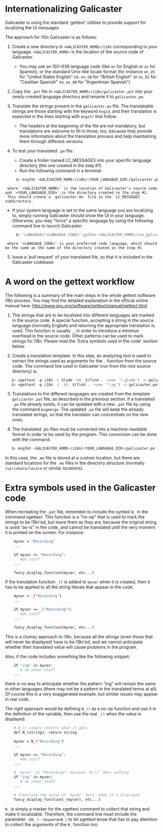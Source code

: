 Internationalizing Galicaster
=============================

Galicaster is using the standard 'gettext' utilities to provide support for localizing the UI messages.

The approach for l10n Galicaster is as follows:

1. Create a new directory in `<GALICASTER_HOME>/i18n` corresponding to your language. `<GALICASTER_HOME>` is the location of the source code of Galicaster.
   * You may use an ISO-639 language code (like `en` for English or `es` for Spanish), or the standard Unix-like locale format (for instance `en_US` for "United States English" vs. `en_GB` for "British English" or `es_ES` for "Castilian Spanish" vs. `es_AR` for "Argentinian Spanish").

2. Copy the `.pot` file in `<GALICASTER_HOME>/i18n/galicaster.pot` into your newly-created language directory and rename it to `galicaster.po`.

3. Translate the strings present in the `galicaster.po` file. The translatable strings are those starting with the keyword `msgid`, and their translation is expected in the lines starting with `msgstr` that follow.
   * The headers at the beginning of the file are not mandatory, but translations are welcome to fill in those, too, because they provide more information about the translation process and help maintaining them through different versions.

4. To test your translated `.po` file:
   * Create a folder named LC_MESSAGES into your specific language directory (the one created in the step #1).
   * Run the following command in a terminal:
```bash
     $> msgfmt <GALICASTER_HOME>/i18n/<YOUR_LANGUAGE_DIR>/galicaster.po -o <GALICASTER_HOME>/i18n/<YOUR_LANGUAGE_DIR>/LC_MESSAGES/galicaster.mo
```
     where `<GALICASTER_HOME>` is the location of Galicaster's source code and `<YOUR_LANGUAGE_DIR>` is the directory created in the step #1.
     This should create a `galicaster.mo` file in the `LC_MESSAGES` subdirectory.

   * If your system language is set to the same language you are localizing to, simply running Galicaster should show the UI in your language.
     Otherwise, you may "force" a specific language by using the following command line to launch Galicaster:
```bash
     $> 'LANGUAGE="<LANGUAGE_CODE>" python <GALICASTER_HOME>/run_galicaster.py'
```
     where `<LANGUAGE_CODE>` is your preferred code language, which should be the same as the name of the directory created in the step #1

5. Issue a 'pull request' of your translated file, so that it is included in the Galicaster codebase.



A word on the gettext workflow
==============================

The following is a summary of the main steps in the whole gettext software i18n process. You may find the detailed explanation in the
official online manual here: http://www.gnu.org/software/gettext/manual/gettext.html

1. The strings that are to be localized into different languages are marked in the source code. A special function, accepting a string in the
   source language (normally English) and returning the appropriate translation is used. This function is usually `_`, in order to introduce
   a minimun overhead in the source code.
   Other patterns can be used to mark strings for i18n. Please read the 'Extra symbols used in the code' section below.

2. Create a translation template. In this step, an analyzing tool is used to extract the strings used as arguments for the `_` function from the source code. The command line used in Galicaster (run from the root source directory) is:
```bash
   $> xgettext -p i18n -L Glade -kN_ $(find . -name '*.glade') -o galicaster.pot
   $> xgettext -p i18n -j -kN_ $(find . -name '*.py') -o galicaster.pot
```
3. Translations to the different languages are created from the template `galicaster.pot` file, as described in the previous section. If a
   translated `.po` file already exists, it can be updated with a new `.pot` file by using the command `msgmerge`. The updated `.po` file will
   keep the already translated strings, so that the translator can concentrate on the new ones.

4. The translated .po files must be converted into a machine-readable format in order to be used by the program. This conversion can be done
   with the command:
```bash
   $> msgfmt <GALICASTER_HOME>/i18n/<YOUR_LANGUAGE_DIR>/galicaster.po -o <GALICASTER_HOME>/i18n/<YOUR_LANGUAGE_DIR>/LC_MESSAGES/galicaster.mo
```
   In this case, the `.mo` file is stored at a custom location, but there are standard locations for the `.mo` files in the directory structure
   (normally `/usr/share/locale` or similar locations).


Extra symbols used in the Galicaster code
=========================================

When recreating the `.pot` file, remember to include the symbol `N_` in the command xgettext.
This function is a "no-op" that is used to mark the strings to be i18n'ed, but leave them as they are, because
the original string is used "as-is" in the code, and cannot be translated until the very moment it is printed
on the screen. For instance:
```bash
    myvar = "Recording"
    ...

    if myvar == "Recording":
       #do stuff       
    ...

    fancy_display_function(myvar, etc...)
```

If the translation function `_()` is added to `myvar` when it is created, then it has to be applied to all the
string literals that appear in the code:
```bash
    myvar = _("Recording")
    ...

    if myvar == _("Recording"):
       #do stuff       
    ...

    fancy_display_function(myvar, etc...)
````

This is a clumsy approach to i18n, because all the strings (even those that will never be displayed) have to be
i18n'ed, and we cannot anticipate whether their translated value will cause problems in the program.


Also, if the code includes something like the following snippet:
```bash
    if "ing" in myvar:
       # do other stuff
    ...
```
there is no way to anticipate whether the pattern "ing" will remain the same in other languages (there may not
be a pattern in the translated terms at all). Of course this is a very exaggerated example, but similar issues
may appear in real code.

The right approach would be defining `N_()` as a no-op function and use it in the definition of the variable, then
use the real `_()` when the value is displayed:
```bash
    # N_() simply returns what it gets
    def N_(string): return string

    myvar = N_("Recording")
    ...

    if myvar == "Recording":
       #do stuff       
    ...

    # 'myvar' is "Recording", because 'N_()' does nothing
    if "ing" in myvar:
       # do other stuff
    ...

    # Translate the value of 'myvar' here, when it's displayed
    fancy_display_function(_(myvar), etc...)

```
`N_` is simply a marker for the xgettext command to collect that string and make it localizable. Therefore, the
command line must include the parameter `-kN_` `(--keyword=N_)` to let xgettext know that has to pay attention to collect
the arguments of the `N_` function too.
